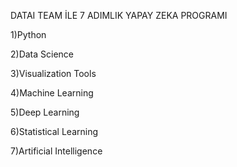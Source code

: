 DATAI TEAM İLE 7 ADIMLIK YAPAY ZEKA PROGRAMI

1)Python

2)Data Science

3)Visualization Tools

4)Machine Learning

5)Deep Learning

6)Statistical Learning

7)Artificial Intelligence


